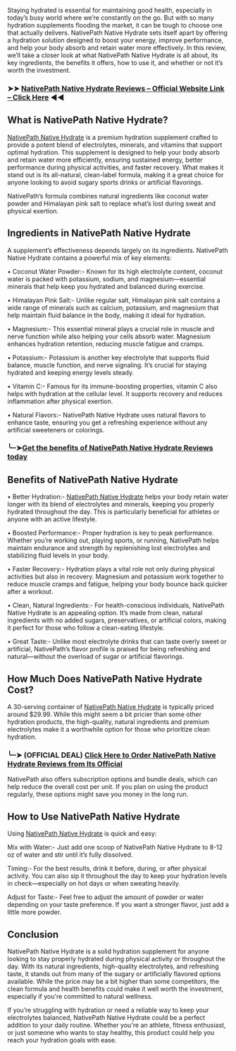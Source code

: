 Staying hydrated is essential for maintaining good health, especially in today’s busy world where we’re constantly on the go. But with so many hydration supplements flooding the market, it can be tough to choose one that actually delivers. NativePath Native Hydrate sets itself apart by offering a hydration solution designed to boost your energy, improve performance, and help your body absorb and retain water more effectively. In this review, we’ll take a closer look at what NativePath Native Hydrate is all about, its key ingredients, the benefits it offers, how to use it, and whether or not it’s worth the investment.

### ➤➤ [NativePath Native Hydrate Reviews – Official Website Link – Click Here](https://dailynutraboost.com/go-nativepath-native-hydrate/) ◀◀

## What is NativePath Native Hydrate?
[NativePath Native Hydrate](https://dailynutraboost.com/nativepath-native-hydrate/) is a premium hydration supplement crafted to provide a potent blend of electrolytes, minerals, and vitamins that support optimal hydration. This supplement is designed to help your body absorb and retain water more efficiently, ensuring sustained energy, better performance during physical activities, and faster recovery. What makes it stand out is its all-natural, clean-label formula, making it a great choice for anyone looking to avoid sugary sports drinks or artificial flavorings.

NativePath’s formula combines natural ingredients like coconut water powder and Himalayan pink salt to replace what’s lost during sweat and physical exertion.

## Ingredients in NativePath Native Hydrate
A supplement’s effectiveness depends largely on its ingredients. NativePath Native Hydrate contains a powerful mix of key elements:

•	Coconut Water Powder:- Known for its high electrolyte content, coconut water is packed with potassium, sodium, and magnesium—essential minerals that help keep you hydrated and balanced during exercise.

•	Himalayan Pink Salt:- Unlike regular salt, Himalayan pink salt contains a wide range of minerals such as calcium, potassium, and magnesium that help maintain fluid balance in the body, making it ideal for hydration.

•	Magnesium:- This essential mineral plays a crucial role in muscle and nerve function while also helping your cells absorb water. Magnesium enhances hydration retention, reducing muscle fatigue and cramps.

•	Potassium:- Potassium is another key electrolyte that supports fluid balance, muscle function, and nerve signaling. It’s crucial for staying hydrated and keeping energy levels steady.

•	Vitamin C:- Famous for its immune-boosting properties, vitamin C also helps with hydration at the cellular level. It supports recovery and reduces inflammation after physical exertion.

•	Natural Flavors:- NativePath Native Hydrate uses natural flavors to enhance taste, ensuring you get a refreshing experience without any artificial sweeteners or colorings.

### ╰┈➤[Get the benefits of NativePath Native Hydrate Reviews today](https://dailynutraboost.com/go-nativepath-native-hydrate/)

## Benefits of NativePath Native Hydrate

•	Better Hydration:- [NativePath Native Hydrate](https://www.facebook.com/NativePath.Native.Hydrate/) helps your body retain water longer with its blend of electrolytes and minerals, keeping you properly hydrated throughout the day. This is particularly beneficial for athletes or anyone with an active lifestyle.

•	Boosted Performance:- Proper hydration is key to peak performance. Whether you’re working out, playing sports, or running, NativePath helps maintain endurance and strength by replenishing lost electrolytes and stabilizing fluid levels in your body.

•	Faster Recovery:- Hydration plays a vital role not only during physical activities but also in recovery. Magnesium and potassium work together to reduce muscle cramps and fatigue, helping your body bounce back quicker after a workout.

•	Clean, Natural Ingredients:- For health-conscious individuals, NativePath Native Hydrate is an appealing option. It’s made from clean, natural ingredients with no added sugars, preservatives, or artificial colors, making it perfect for those who follow a clean-eating lifestyle.

•	Great Taste:- Unlike most electrolyte drinks that can taste overly sweet or artificial, NativePath’s flavor profile is praised for being refreshing and natural—without the overload of sugar or artificial flavorings.

## How Much Does NativePath Native Hydrate Cost?
A 30-serving container of [NativePath Native Hydrate](https://www.facebook.com/NativePath.Native.Hydrate/) is typically priced around $29.99. While this might seem a bit pricier than some other hydration products, the high-quality, natural ingredients and premium electrolytes make it a worthwhile option for those who prioritize clean hydration.

### ╰┈➤ (OFFICIAL DEAL) [Click Here to Order NativePath Native Hydrate Reviews from Its Official](https://dailynutraboost.com/go-nativepath-native-hydrate/)

NativePath also offers subscription options and bundle deals, which can help reduce the overall cost per unit. If you plan on using the product regularly, these options might save you money in the long run.

## How to Use NativePath Native Hydrate
Using [NativePath Native Hydrate](https://dailynutraboost.com/nativepath-native-hydrate/) is quick and easy:

Mix with Water:- Just add one scoop of NativePath Native Hydrate to 8-12 oz of water and stir until it’s fully dissolved.

Timing:- For the best results, drink it before, during, or after physical activity. You can also sip it throughout the day to keep your hydration levels in check—especially on hot days or when sweating heavily.

Adjust for Taste:- Feel free to adjust the amount of powder or water depending on your taste preference. If you want a stronger flavor, just add a little more powder.

## Conclusion
NativePath Native Hydrate is a solid hydration supplement for anyone looking to stay properly hydrated during physical activity or throughout the day. With its natural ingredients, high-quality electrolytes, and refreshing taste, it stands out from many of the sugary or artificially flavored options available. While the price may be a bit higher than some competitors, the clean formula and health benefits could make it well worth the investment, especially if you're committed to natural wellness.

If you’re struggling with hydration or need a reliable way to keep your electrolytes balanced, NativePath Native Hydrate could be a perfect addition to your daily routine. Whether you're an athlete, fitness enthusiast, or just someone who wants to stay healthy, this product could help you reach your hydration goals with ease.


